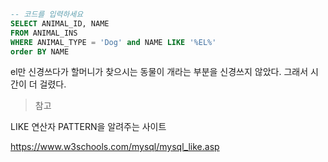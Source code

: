 ```sql
-- 코드를 입력하세요
SELECT ANIMAL_ID, NAME
FROM ANIMAL_INS 
WHERE ANIMAL_TYPE = 'Dog' and NAME LIKE '%EL%'
order BY NAME
```
el만 신경쓰다가 할머니가 찾으시는 동물이 개라는 부분을 신경쓰지 않았다. 그래서 시간이 더 걸렸다. 


> 참고

LIKE 연산자 PATTERN을 알려주는 사이트

https://www.w3schools.com/mysql/mysql_like.asp